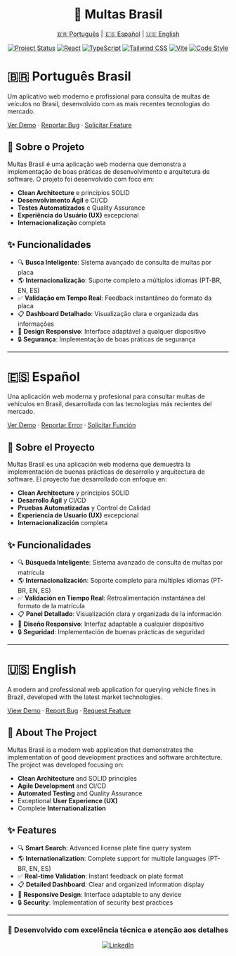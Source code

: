 <div align="center">

# 🚗 Multas Brasil

[🇧🇷 Português](#português-brasil) | [🇪🇸 Español](#español) | [🇺🇸 English](#english)

[![Project Status](https://img.shields.io/badge/Status-Active-success?style=for-the-badge)]() [![React](https://img.shields.io/badge/React-20232A?style=for-the-badge&logo=react&logoColor=61DAFB)](https://reactjs.org/) [![TypeScript](https://img.shields.io/badge/TypeScript-007ACC?style=for-the-badge&logo=typescript&logoColor=white)](https://www.typescriptlang.org/) [![Tailwind CSS](https://img.shields.io/badge/Tailwind_CSS-38B2AC?style=for-the-badge&logo=tailwind-css&logoColor=white)](https://tailwindcss.com/) [![Vite](https://img.shields.io/badge/Vite-646CFF?style=for-the-badge&logo=vite&logoColor=white)](https://vitejs.dev/) [![Code Style](https://img.shields.io/badge/Code_Style-ESLint-4B32C3?style=for-the-badge&logo=eslint)]()

</div>

# 🇧🇷 Português Brasil

Um aplicativo web moderno e profissional para consulta de multas de veículos no Brasil, desenvolvido com as mais recentes tecnologias do mercado.

[Ver Demo](https://seu-demo-aqui.com) · [Reportar Bug](https://github.com/seu-usuario/multasbrasil/issues) · [Solicitar Feature](https://github.com/seu-usuario/multasbrasil/issues)

## 🎯 Sobre o Projeto

Multas Brasil é uma aplicação web moderna que demonstra a implementação de boas práticas de desenvolvimento e arquitetura de software. O projeto foi desenvolvido com foco em:

- **Clean Architecture** e princípios SOLID
- **Desenvolvimento Ágil** e CI/CD
- **Testes Automatizados** e Quality Assurance
- **Experiência do Usuário (UX)** excepcional
- **Internacionalização** completa

## ✨ Funcionalidades

- 🔍 **Busca Inteligente**: Sistema avançado de consulta de multas por placa
- 🌎 **Internacionalização**: Suporte completo a múltiplos idiomas (PT-BR, EN, ES)
- ✅ **Validação em Tempo Real**: Feedback instantâneo do formato da placa
- 📋 **Dashboard Detalhado**: Visualização clara e organizada das informações
- 📱 **Design Responsivo**: Interface adaptável a qualquer dispositivo
- 🔒 **Segurança**: Implementação de boas práticas de segurança

---

# 🇪🇸 Español

Una aplicación web moderna y profesional para consultar multas de vehículos en Brasil, desarrollada con las tecnologías más recientes del mercado.

[Ver Demo](https://seu-demo-aqui.com) · [Reportar Error](https://github.com/seu-usuario/multasbrasil/issues) · [Solicitar Función](https://github.com/seu-usuario/multasbrasil/issues)

## 🎯 Sobre el Proyecto

Multas Brasil es una aplicación web moderna que demuestra la implementación de buenas prácticas de desarrollo y arquitectura de software. El proyecto fue desarrollado con enfoque en:

- **Clean Architecture** y principios SOLID
- **Desarrollo Ágil** y CI/CD
- **Pruebas Automatizadas** y Control de Calidad
- **Experiencia de Usuario (UX)** excepcional
- **Internacionalización** completa

## ✨ Funcionalidades

- 🔍 **Búsqueda Inteligente**: Sistema avanzado de consulta de multas por matrícula
- 🌎 **Internacionalización**: Soporte completo para múltiples idiomas (PT-BR, EN, ES)
- ✅ **Validación en Tiempo Real**: Retroalimentación instantánea del formato de la matrícula
- 📋 **Panel Detallado**: Visualización clara y organizada de la información
- 📱 **Diseño Responsivo**: Interfaz adaptable a cualquier dispositivo
- 🔒 **Seguridad**: Implementación de buenas prácticas de seguridad

---

# 🇺🇸 English

A modern and professional web application for querying vehicle fines in Brazil, developed with the latest market technologies.

[View Demo](https://seu-demo-aqui.com) · [Report Bug](https://github.com/seu-usuario/multasbrasil/issues) · [Request Feature](https://github.com/seu-usuario/multasbrasil/issues)

## 🎯 About The Project

Multas Brasil is a modern web application that demonstrates the implementation of good development practices and software architecture. The project was developed focusing on:

- **Clean Architecture** and SOLID principles
- **Agile Development** and CI/CD
- **Automated Testing** and Quality Assurance
- Exceptional **User Experience (UX)**
- Complete **Internationalization**

## ✨ Features

- 🔍 **Smart Search**: Advanced license plate fine query system
- 🌎 **Internationalization**: Complete support for multiple languages (PT-BR, EN, ES)
- ✅ **Real-time Validation**: Instant feedback on plate format
- 📋 **Detailed Dashboard**: Clear and organized information display
- 📱 **Responsive Design**: Interface adaptable to any device
- 🔒 **Security**: Implementation of security best practices

---

<div align="center">

### 🌟 Desenvolvido com excelência técnica e atenção aos detalhes

[![LinkedIn](https://img.shields.io/badge/LinkedIn-DevFerreiraG-blue?style=for-the-badge&logo=linkedin)](https://linkedin.com/in/DevFerreiraG)

</div>